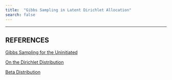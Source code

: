 ```yaml
---
title:  "Gibbs Sampling in Latent Dirichlet Allocation"
search: false
---
```






---
REFERENCES
---

[Gibbs Sampling for the Uninitiated](https://pdfs.semanticscholar.org/6fb3/1dd73faa5aec66cfe414e235de63247e8b68.pdf?_ga=2.200633256.762164847.1576735017-401941902.1576735017)

[On the Dirichlet Distribution](https://mast.queensu.ca/~communications/Papers/msc-jiayu-lin.pdf)

[Beta Distribution](https://en.wikipedia.org/wiki/Beta_distribution)


